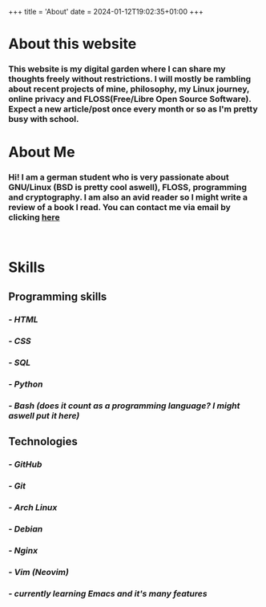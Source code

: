 +++
title = 'About'
date = 2024-01-12T19:02:35+01:00
+++

# About this website
### This website is my digital garden where I can share my thoughts freely without restrictions. I will mostly be rambling about recent projects of mine, philosophy, my Linux journey, online privacy and FLOSS(Free/Libre Open Source Software). Expect a new article/post once every month or so as I'm pretty busy with school.  



# About Me 

### Hi! I am a german student who is very passionate about GNU/Linux (BSD is pretty cool aswell), FLOSS, programming and cryptography. I am also an avid reader so I might write a review of a book I read. You can contact me via email by clicking [here](mailto:aiclys@proton.me)
&nbsp;
&nbsp;
&nbsp;
# Skills

## Programming skills
### *- HTML*
### *- CSS*
### *- SQL*
### *- Python*
### *- Bash (does it count as a programming language? I might aswell put it here)*

## Technologies
### *- GitHub*
### *- Git*
### *- Arch Linux*
### *- Debian*
### *- Nginx*
### *- Vim (Neovim)*
### *- currently learning Emacs and it's many features*

